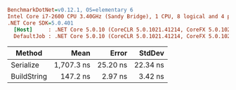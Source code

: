 ``` ini

BenchmarkDotNet=v0.12.1, OS=elementary 6
Intel Core i7-2600 CPU 3.40GHz (Sandy Bridge), 1 CPU, 8 logical and 4 physical cores
.NET Core SDK=5.0.401
  [Host]     : .NET Core 5.0.10 (CoreCLR 5.0.1021.41214, CoreFX 5.0.1021.41214), X64 RyuJIT
  DefaultJob : .NET Core 5.0.10 (CoreCLR 5.0.1021.41214, CoreFX 5.0.1021.41214), X64 RyuJIT


```
|      Method |       Mean |    Error |   StdDev |
|------------ |-----------:|---------:|---------:|
|   Serialize | 1,707.3 ns | 25.20 ns | 22.34 ns |
| BuildString |   147.2 ns |  2.97 ns |  3.42 ns |
